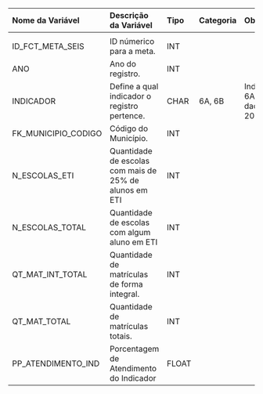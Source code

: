 | Nome da Variável    | Descrição da Variável                                  | Tipo   | Categoria   | Observação                         |
|:--------------------|:-------------------------------------------------------|:-------|:------------|:-----------------------------------|
|                     |                                                        |        |             |                                    |
| ID_FCT_META_SEIS    | ID númerico para a meta.                               | INT    |             |                                    |
| ANO                 | Ano do registro.                                       | INT    |             |                                    |
| INDICADOR           | Define a qual indicador o registro pertence.           | CHAR   | 6A, 6B      | Indicador 6A contém dados até 2021 |
| FK_MUNICIPIO_CODIGO | Código do Município.                                   | INT    |             |                                    |
| N_ESCOLAS_ETI       | Quantidade de escolas com mais de 25% de alunos em ETI | INT    |             |                                    |
| N_ESCOLAS_TOTAL     | Quantidade de escolas com algum aluno em ETI           | INT    |             |                                    |
| QT_MAT_INT_TOTAL    | Quantidade de matrículas de forma integral.            | INT    |             |                                    |
| QT_MAT_TOTAL        | Quantidade de matrículas totais.                       | INT    |             |                                    |
| PP_ATENDIMENTO_IND  | Porcentagem de Atendimento do Indicador                | FLOAT  |             |                                    |